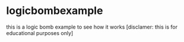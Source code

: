 # logicbombexample
this is a logic bomb example to see how it works [disclamer: this is for educational purposes only]
